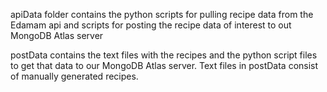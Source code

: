 apiData folder contains the python scripts for pulling recipe data from the Edamam api and scripts for posting the recipe data of interest to out MongoDB Atlas server

postData contains the text files with the recipes and the python script files to get that data to our MongoDB Atlas server. Text files in postData consist of manually generated recipes.

